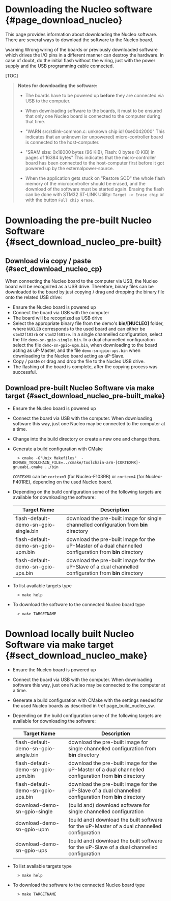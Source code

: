 Downloading the Nucleo software {#page_download_nucleo}
============

This page provides information about downloading the Nucleo software.
There are several ways to download the software to the Nucleo board.

\warning Wrong wiring of the boards or previously downloaded software
which drives the I/O pins in a different manner can destroy the hardware.
In case of doubt, do the initial flash without the wiring, just with
the power supply and the USB programming cable connected.

[TOC]

> **Notes for downloading the software:**
>
> * The boards have to be powered up **before** they are connected
>  via USB to the computer.
>
> * When downloading software to the boards, it must to be ensured that
>   only one Nucleo board is connected to the computer during that time.
>
> * "WARN src/stlink-common.c: unknown chip id! 0xe0042000"
>   This indicates that an unknown (or unpowered) micro-controller board is
>   connected to the host-computer.
>
> * "SRAM size: 0x18000 bytes (96 KiB), Flash: 0 bytes (0 KiB) in pages
>   of 16384 bytes" This indicates that the micro-controller board has been
>   connected to the host-computer first before it got powered up
>   by the externalpower-source.
>
> * When the application gets stuck on "Restore SOD" the whole
>   flash memory of the microcontroller should be erased, and the download of
>   the software must be started again.
>   Erasing the flash can be done with STM32 ST-LINK Utility:
>   `Target -> Erase chip` or with the button `Full chip erase`.


# Downloading the pre-built Nucleo Software {#sect_download_nucleo_pre-built}
## Download via copy / paste {#sect_download_nucleo_cp}

When connecting the Nucleo board to the computer via USB, the Nucleo board
will be recognized as a USB drive. Therefore, binary files can be downloaded
to the board by just copying / drag and dropping the binary file onto the
related USB drive:

- Ensure the Nucleo board is powered up
- Connect the board via USB with the computer
- The board will be recognized as USB drive
- Select the appropriate binary file from the demo's **bin/[NUCLEO]** folder,
  where `NUCLEO` corresponds to the used board and can either be `stm32f103rb`
  or `stm32f401re`. In a single channelled configuration, select the file
  `demo-sn-gpio-single.bin`. In a dual channelled configuration select the file
  `demo-sn-gpio-upm.bin`, when downloading to the board acting as uP-Master,
  and the file `demo-sn-gpio-ups.bin` when downloading to the Nucleo board
  acting as uP-Slave.
- Copy / paste or drag and drop the file to the Nucleo USB drive.
- The flashing of the board is complete, after the copying process was successful.

## Download pre-built Nucleo Software via make target {#sect_download_nucleo_pre-built_make}

- Ensure the Nucleo board is powered up
- Connect the board via USB with the computer.
  When downloading software this way, just one Nucleo may be connected to the
  computer at a time.
- Change into the build directory or create a new one and change there.
- Generate a build configuration with CMake

        > cmake -G"Unix Makefiles"  -DCMAKE_TOOLCHAIN_FILE=../cmake/toolchain-arm-[CORTEXMX]-gnueabi.cmake ../bin

  `CORTEXMX` can be `cortexm3` (for Nucleo-F103RB) or `cortexm4`
  (for Nucleo-F401RE),
  depending on the used Nucleo board.

- Depending on the build configuration some of the following targets are
  available for downloading the software:

  Target Name                    | Description
  -------------------------------|----------------------------------
  flash-default-demo-sn-gpio-single.bin | download the pre-built image for single channelled configuration from **bin** directory
  flash-default-demo-sn-gpio-upm.bin    | download the pre-built image for the uP-Master of a dual channelled configuration from **bin** directory
  flash-default-demo-sn-gpio-ups.bin    | download the pre-built image for the uP-Slave of a dual channelled configuration from **bin** directory

- To list available targets type

        > make help

- To download the software to the connected Nucleo board type

        > make TARGETNAME

# Download locally built Nucleo Software via make target {#sect_download_nucleo_make}

- Ensure the Nucleo board is powered up
- Connect the board via USB with the computer.
  When downloading software this way, just one Nucleo may be connected to the
  computer at a time.
- Generate a build configuration with CMake with the settings needed for the used
  Nucleo boards as described in \ref page_build_nucleo_sw.
- Depending on the build configuration some of the following targets are
  available for downloading the software:

  Target Name                    | Description
  -------------------------------|----------------------------------
  flash-default-demo-sn-gpio-single.bin | download the pre-built image for single channelled configuration from **bin** directory
  flash-default-demo-sn-gpio-upm.bin    | download the pre-built image for the uP-Master of a dual channelled configuration from **bin** directory
  flash-default-demo-sn-gpio-ups.bin    | download the pre-built image for the uP-Slave of a dual channelled configuration from **bin** directory
  download-demo-sn-gpio-single    | (build and) download software for single channelled configuration
  download-demo-sn-gpio-upm       | (build and) download the built software for the uP-Master of a dual channelled configuration
  download-demo-sn-gpio-ups       | (build and) download the built software for the uP-Slave of a dual channelled configuration

- To list available targets type

        > make help

- To download the software to the connected Nucleo board type

        > make TARGETNAME
